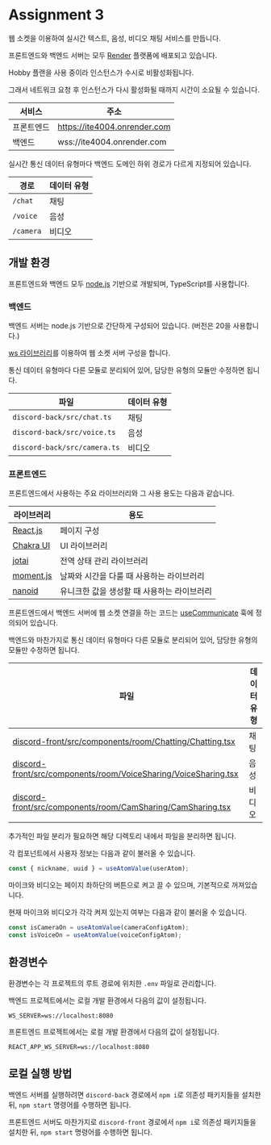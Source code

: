 # Assignment 3

웹 소켓을 이용하여 실시간 텍스트, 음성, 비디오 채팅 서비스를 만듭니다.

프론트엔드와 백엔드 서버는 모두 [Render](https://render.com) 플랫폼에 배포되고 있습니다.

Hobby 플랜을 사용 중이라 인스턴스가 수시로 비활성화됩니다.

그래서 네트워크 요청 후 인스턴스가 다시 활성화될 때까지 시간이 소요될 수 있습니다.

| 서비스     | 주소                         |
| ---------- | ---------------------------- |
| 프론트엔드 | https://ite4004.onrender.com |
| 백엔드     | wss://ite4004.onrender.com   |

실시간 통신 데이터 유형마다 백엔드 도메인 하위 경로가 다르게 지정되어 있습니다.

| 경로      | 데이터 유형 |
| --------- | ----------- |
| `/chat`   | 채팅        |
| `/voice`  | 음성        |
| `/camera` | 비디오      |

## 개발 환경

프론트엔드와 백엔드 모두 [node.js](https://nodejs.org/en) 기반으로 개발되며, TypeScript를 사용합니다.

### 백엔드

백엔드 서버는 node.js 기반으로 간단하게 구성되어 있습니다. (버전은 20을 사용합니다.)

[ws 라이브러리](https://www.npmjs.com/package/ws)를 이용하여 웹 소켓 서버 구성을 합니다.

통신 데이터 유형마다 다른 모듈로 분리되어 있어, 담당한 유형의 모듈만 수정하면 됩니다.

| 파일                         | 데이터 유형 |
| ---------------------------- | ----------- |
| `discord-back/src/chat.ts`   | 채팅        |
| `discord-back/src/voice.ts`  | 음성        |
| `discord-back/src/camera.ts` | 비디오      |

### 프론트엔드

프론트엔드에서 사용하는 주요 라이브러리와 그 사용 용도는 다음과 같습니다.

| 라이브러리                             | 용도                                        |
| -------------------------------------- | ------------------------------------------- |
| [React.js](https://react.dev)          | 페이지 구성                                 |
| [Chakra UI](https://v2.chakra-ui.com)  | UI 라이브러리                               |
| [jotai](https://jotai.org)             | 전역 상태 관리 라이브러리                   |
| [moment.js](https://momentjs.com)      | 날짜와 시간을 다룰 때 사용하는 라이브러리   |
| [nanoid](https://github.com/ai/nanoid) | 유니크한 값을 생성할 때 사용하는 라이브러리 |

프론트엔드에서 백엔드 서버에 웹 소켓 연결을 하는 코드는 [useCommunicate](discord-front/src/hooks/useCommunicate.ts) 훅에 정의되어 있습니다.

백엔드와 마찬가지로 통신 데이터 유형마다 다른 모듈로 분리되어 있어, 담당한 유형의 모듈만 수정하면 됩니다.

| 파일                                                                                                                               | 데이터 유형 |
| ---------------------------------------------------------------------------------------------------------------------------------- | ----------- |
| [discord-front/src/components/room/Chatting/Chatting.tsx](discord-front/src/components/room/Chatting/Chatting.tsx)                 | 채팅        |
| [discord-front/src/components/room/VoiceSharing/VoiceSharing.tsx](discord-front/src/components/room/VoiceSharing/VoiceSharing.tsx) | 음성        |
| [discord-front/src/components/room/CamSharing/CamSharing.tsx](discord-front/src/components/room/CamSharing/CamSharing.tsx)         | 비디오      |

추가적인 파일 분리가 필요하면 해당 디렉토리 내에서 파일을 분리하면 됩니다.

각 컴포넌트에서 사용자 정보는 다음과 같이 불러올 수 있습니다.

```ts
const { nickname, uuid } = useAtomValue(userAtom);
```

마이크와 비디오는 페이지 좌하단의 버튼으로 켜고 끌 수 있으며, 기본적으로 꺼져있습니다.

현재 마이크와 비디오가 각각 켜져 있는지 여부는 다음과 같이 불러올 수 있습니다.

```ts
const isCameraOn = useAtomValue(cameraConfigAtom);
const isVoiceOn = useAtomValue(voiceConfigAtom);
```

## 환경변수

환경변수는 각 프로젝트의 루트 경로에 위치한 `.env` 파일로 관리합니다.

백엔드 프로젝트에서는 로컬 개발 환경에서 다음의 값이 설정됩니다.

```
WS_SERVER=ws://localhost:8080
```

프론트엔드 프로젝트에서는 로컬 개발 환경에서 다음의 값이 설정됩니다.

```
REACT_APP_WS_SERVER=ws://localhost:8080
```

## 로컬 실행 방법

백엔드 서버를 실행하려면 `discord-back` 경로에서 `npm i`로 의존성 패키지들을 설치한 뒤, `npm start` 명령어를 수행하면 됩니다.

프론트엔드 서버도 마찬가지로 `discord-front` 경로에서 `npm i`로 의존성 패키지들을 설치한 뒤, `npm start` 명령어를 수행하면 됩니다.
